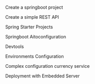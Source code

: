 Create a springboot project 

Create a simple REST API 

Spring Starter Projects 

Springboot Aitoconfiguration 

Devtools 

Environments Configuration 

Complex configuration currency service 

Deployment with Embedded Server 
